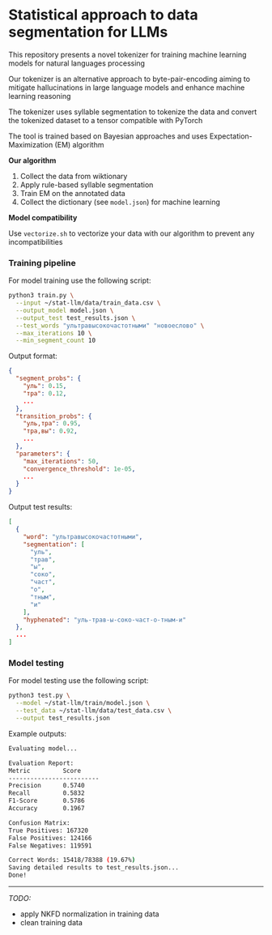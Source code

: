 # Statistical approach to data segmentation for LLMs

This repository presents a novel tokenizer for training machine learning models for natural languages processing

Our tokenizer is an alternative approach to byte-pair-encoding aiming to mitigate hallucinations in large language models and enhance machine learning reasoning 

The tokenizer uses syllable segmentation to tokenize the data and convert the tokenized dataset to a tensor compatible with PyTorch

The tool is trained based on Bayesian approaches and uses Expectation-Maximization (EM) algorithm

**Our algorithm**

1. Collect the data from wiktionary
2. Apply rule-based syllable segmentation 
3. Train EM on the annotated data
4. Collect the dictionary (see `model.json`) for machine learning

**Model compatibility**

Use `vectorize.sh` to vectorize your data with our algorithm to prevent any incompatibilities

### Training pipeline

For model training use the following script:

```bash
python3 train.py \
  --input ~/stat-llm/data/train_data.csv \
  --output_model model.json \
  --output_test test_results.json \
  --test_words "ультравысокочастотными" "новоеслово" \
  --max_iterations 10 \
  --min_segment_count 10
```

Output format:

```json
{
  "segment_probs": {
    "уль": 0.15,
    "тра": 0.12,
    ...
  },
  "transition_probs": {
    "уль,тра": 0.95,
    "тра,вы": 0.92,
    ...
  },
  "parameters": {
    "max_iterations": 50,
    "convergence_threshold": 1e-05,
    ...
  }
}
```

Output test results:

```json
[
  {
    "word": "ультравысокочастотными",
    "segmentation": [
      "уль",
      "трав",
      "ы",
      "соко",
      "част",
      "о",
      "тным",
      "и"
    ],
    "hyphenated": "уль-трав-ы-соко-част-о-тным-и"
  },
  ...
]
```

### Model testing

For model testing use the following script:

```bash
python3 test.py \
  --model ~/stat-llm/train/model.json \
  --test_data ~/stat-llm/data/test_data.csv \
  --output test_results.json
```

Example outputs:

```bash
Evaluating model...

Evaluation Report:
Metric         Score     
-------------------------
Precision      0.5740
Recall         0.5832
F1-Score       0.5786
Accuracy       0.1967

Confusion Matrix:
True Positives: 167320
False Positives: 124166
False Negatives: 119591

Correct Words: 15418/78388 (19.67%)
Saving detailed results to test_results.json...
Done!
```

-----

*TODO:*

- apply NKFD normalization in training data
- clean training data
